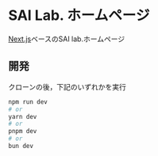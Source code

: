 # SAI Lab. ホームページ

[Next.js](https://nextjs.org/)ベースのSAI lab.ホームページ

## 開発

クローンの後，下記のいずれかを実行

```bash
npm run dev
# or
yarn dev
# or
pnpm dev
# or
bun dev
```
